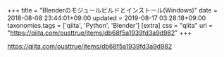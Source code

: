 +++
title = "Blenderのモジュールビルドとインストール(Windows)"
date = 2018-08-08 23:44:01+09:00
updated = 2019-08-17 03:28:18+09:00
taxonomies.tags = ['qiita', 'Python', 'Blender']
[extra]
css = "qiita"
url = "https://qiita.com/ousttrue/items/db68f5a1939fd3a9d982"
+++

<https://qiita.com/ousttrue/items/db68f5a1939fd3a9d982>

